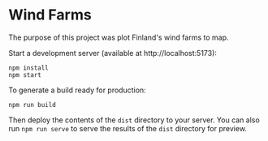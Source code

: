 # Wind Farms

The purpose of this project was plot Finland's wind farms to map.

Start a development server (available at http://localhost:5173):

    npm install
    npm start

To generate a build ready for production:

    npm run build

Then deploy the contents of the `dist` directory to your server.  You can also run `npm run serve` to serve the results of the `dist` directory for preview.
